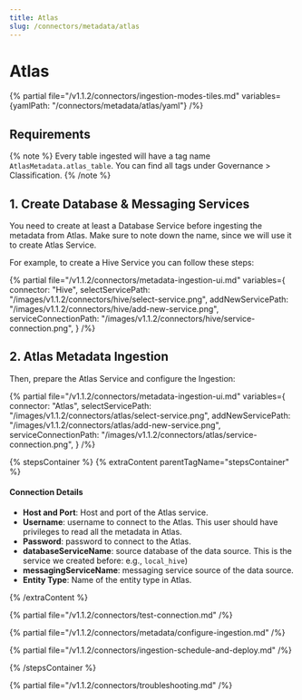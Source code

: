 ```yaml
---
title: Atlas
slug: /connectors/metadata/atlas
---
```


# Atlas

{% partial file="/v1.1.2/connectors/ingestion-modes-tiles.md" variables={yamlPath: "/connectors/metadata/atlas/yaml"} /%}

## Requirements

{% note %}
Every table ingested will have a tag name `AtlasMetadata.atlas_table`. You can find all tags under
Governance > Classification.
{% /note %}

## 1. Create Database & Messaging Services

You need to create at least a Database Service before ingesting the metadata from Atlas. Make sure to note down the name, since
we will use it to create Atlas Service.

For example, to create a Hive Service you can follow these steps:

{% partial 
  file="/v1.1.2/connectors/metadata-ingestion-ui.md" 
  variables={
    connector: "Hive", 
    selectServicePath: "/images/v1.1.2/connectors/hive/select-service.png",
    addNewServicePath: "/images/v1.1.2/connectors/hive/add-new-service.png",
    serviceConnectionPath: "/images/v1.1.2/connectors/hive/service-connection.png",
} 
/%}

## 2. Atlas Metadata Ingestion

Then, prepare the Atlas Service and configure the Ingestion:

{% partial 
  file="/v1.1.2/connectors/metadata-ingestion-ui.md" 
  variables={
    connector: "Atlas", 
    selectServicePath: "/images/v1.1.2/connectors/atlas/select-service.png",
    addNewServicePath: "/images/v1.1.2/connectors/atlas/add-new-service.png",
    serviceConnectionPath: "/images/v1.1.2/connectors/atlas/service-connection.png",
} 
/%}

{% stepsContainer %}
{% extraContent parentTagName="stepsContainer" %}

#### Connection Details

- **Host and Port**: Host and port of the Atlas service.
- **Username**: username to connect  to the Atlas. This user should have privileges to read all the metadata in Atlas.
- **Password**: password to connect  to the Atlas.
- **databaseServiceName**: source database of the data source. This is the service we created before: e.g., `local_hive`)
- **messagingServiceName**: messaging service source of the data source.
- **Entity Type**: Name of the entity type in Atlas.

{% /extraContent %}

{% partial file="/v1.1.2/connectors/test-connection.md" /%}

{% partial file="/v1.1.2/connectors/metadata/configure-ingestion.md" /%}

{% partial file="/v1.1.2/connectors/ingestion-schedule-and-deploy.md" /%}

{% /stepsContainer %}

{% partial file="/v1.1.2/connectors/troubleshooting.md" /%}
